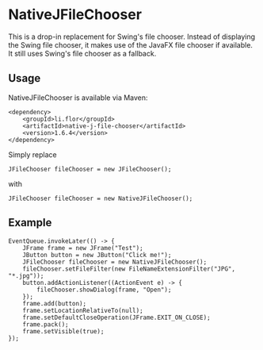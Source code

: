 # NativeJFileChooser

This is a drop-in replacement for Swing's file chooser. Instead of displaying
the Swing file chooser, it makes use of the JavaFX file chooser if available.
It still uses Swing's file chooser as a fallback. 

## Usage

NativeJFileChooser is available via Maven:

    <dependency>
        <groupId>li.flor</groupId>
        <artifactId>native-j-file-chooser</artifactId>
        <version>1.6.4</version>
    </dependency>

Simply replace

    JFileChooser fileChooser = new JFileChooser();

with

    JFileChooser fileChooser = new NativeJFileChooser();

## Example

    EventQueue.invokeLater(() -> {
        JFrame frame = new JFrame("Test");
        JButton button = new JButton("Click me!");
        JFileChooser fileChooser = new NativeJFileChooser();
        fileChooser.setFileFilter(new FileNameExtensionFilter("JPG", "*.jpg"));
        button.addActionListener((ActionEvent e) -> {
            fileChooser.showDialog(frame, "Open");
        });
        frame.add(button);
        frame.setLocationRelativeTo(null);
        frame.setDefaultCloseOperation(JFrame.EXIT_ON_CLOSE);
        frame.pack();
        frame.setVisible(true);
    });
